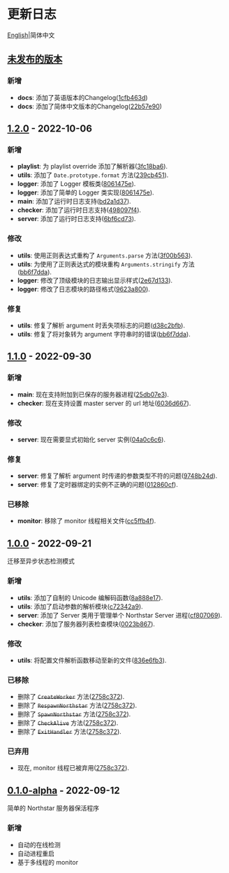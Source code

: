 # 更新日志

[English]|简体中文

## [未发布的版本]

### 新增

* __docs__: 添加了英语版本的Changelog([1cfb463d])
* __docs__: 添加了简体中文版本的Changelog([22b57e90])

## [1.2.0] - 2022-10-06

### 新增

* __playlist__: 为 playlist override 添加了解析器([3fc18ba6]).
* __utils__: 添加了 `Date.prototype.format` 方法([239cb451]).
* __logger__: 添加了 Logger 模板类([8061475e]).
* __logger__: 添加了简单的 Logger 类实现([8061475e]).
* __main__: 添加了运行时日志支持([bd2a1d37]).
* __checker__: 添加了运行时日志支持([498097f4]).
* __server__: 添加了运行时日志支持([6bf6cd73]).

### 修改

* __utils__: 使用正则表达式重构了 `Arguments.parse` 方法([3f00b563]).
* __utils__: 为使用了正则表达式的模块重构 `Arguments.stringify` 方法([bb6f7dda]).
* __logger__: 修改了顶级模块的日志输出显示样式([2e67d133]).
* __logger__: 修改了日志模块的路径格式([9623a800]).

### 修复

* __utils__: 修复了解析 argument 时丢失项标志的问题([d38c2bfb]).
* __utils__: 修复了将对象转为 argument 字符串时的错误([bb6f7dda]).

## [1.1.0] - 2022-09-30

### 新增

* __main__: 现在支持附加到已保存的服务器进程([25db07e3]).
* __checker__: 现在支持设置 master server 的 url 地址([6036d667]).

### 修改

* __server__: 现在需要显式初始化 server 实例([04a0c6c6]).

### 修复

* __server__: 修复了解析 argument 时传递的参数类型不符的问题([9748b24d]).
* __server__: 修复了定时器绑定的实例不正确的问题([012860cf]).

### 已移除

* __monitor__: 移除了 monitor 线程相关文件([cc5ffb4f]).

## [1.0.0] - 2022-09-21

迁移至异步状态检测模式

### 新增

* __utils__: 添加了自制的 Unicode 编解码函数([8a888e17]).
* __utils__: 添加了启动参数的解析模块([c72342a9]).
* __server__: 添加了 Server 类用于管理单个 Northstar Server 进程([cf807069]).
* __checker__: 添加了服务器列表检查模块([0023b867]).

### 修改

* __utils__: 将配置文件解析函数移动至新的文件([836e6fb3]).

### 已移除

* 删除了 ~~`CreateWorker`~~ 方法([2758c372]).
* 删除了 ~~`RespawnNorthstar`~~ 方法([2758c372]).
* 删除了 ~~`SpawnNorthstar`~~ 方法([2758c372]).
* 删除了 ~~`CheckAlive`~~ 方法([2758c372]).
* 删除了 ~~`ExitHandler`~~ 方法([2758c372]).

### 已弃用

* 现在, monitor 线程已被弃用([2758c372]).

## [0.1.0-alpha] - 2022-09-12

简单的 Northstar 服务器保活程序

### 新增

* 自动的在线检测
* 自动进程重启
* 基于多线程的 monitor

[22b57e90]: https://github.com/R2NorthstarCN/Northstar_Server_Daemon_JSEdition/commit/22b57e90c141e6eacf6d24f554100e257c274118
[1cfb463d]: https://github.com/R2NorthstarCN/Northstar_Server_Daemon_JSEdition/commit/1cfb463d39ea16093aff614326ac93dc4a113f4f

[6bf6cd73]: https://github.com/R2NorthstarCN/Northstar_Server_Daemon_JSEdition/commit/6bf6cd73d38b83af10062d006c838ba69bc8e22c
[498097f4]: https://github.com/R2NorthstarCN/Northstar_Server_Daemon_JSEdition/commit/498097f41c02e6cb2d10c6ed71c11cd724efaea3
[bd2a1d37]: https://github.com/R2NorthstarCN/Northstar_Server_Daemon_JSEdition/commit/bd2a1d37c18caa5df2556321d5ce4a839090bf86
[2e67d133]: https://github.com/R2NorthstarCN/Northstar_Server_Daemon_JSEdition/commit/2e67d13386a453650075266f42baf2615fa91225
[9623a800]: https://github.com/R2NorthstarCN/Northstar_Server_Daemon_JSEdition/commit/9623a8005364e9aa11c6116b085be8c125e0f287
[8061475e]: https://github.com/R2NorthstarCN/Northstar_Server_Daemon_JSEdition/commit/8061475e0941019976ac5e970f47b2e836dc90bc
[239cb451]: https://github.com/R2NorthstarCN/Northstar_Server_Daemon_JSEdition/commit/239cb4516737063ea7b4cb2d6a830d1e02ac6ae1
[bb6f7dda]: https://github.com/R2NorthstarCN/Northstar_Server_Daemon_JSEdition/commit/bb6f7ddad47fee3f9932a28751a829dc0afd4081
[d38c2bfb]: https://github.com/R2NorthstarCN/Northstar_Server_Daemon_JSEdition/commit/d38c2bfbf420c5477debcf383311853d3a54d429
[3f00b563]: https://github.com/R2NorthstarCN/Northstar_Server_Daemon_JSEdition/commit/3f00b5637f8d7408b8fdba723a75917b3f996fe9
[3fc18ba6]: https://github.com/R2NorthstarCN/Northstar_Server_Daemon_JSEdition/commit/3fc18ba6265f8fecb4ba1ca6a75a21d7704273b0

[25db07e3]: https://github.com/R2NorthstarCN/Northstar_Server_Daemon_JSEdition/commit/25db07e318624a6650b86678b1d5621bcf00ab08
[04a0c6c6]: https://github.com/R2NorthstarCN/Northstar_Server_Daemon_JSEdition/commit/04a0c6c6976a28dbb42a0906cebef022b7a67160
[012860cf]: https://github.com/R2NorthstarCN/Northstar_Server_Daemon_JSEdition/commit/012860cf7b73487481464560c9b7535d8607f91e
[9748b24d]: https://github.com/R2NorthstarCN/Northstar_Server_Daemon_JSEdition/commit/9748b24d73be2f77cbe8ae078261736a5d1d7fe2
[6036d667]: https://github.com/R2NorthstarCN/Northstar_Server_Daemon_JSEdition/commit/6036d66703581c27c5f93ad03ffe9a6de8853928
[cc5ffb4f]: https://github.com/R2NorthstarCN/Northstar_Server_Daemon_JSEdition/commit/cc5ffb4fc4feb92605c504ca11fe4538776abb2a

[2758c372]: https://github.com/R2NorthstarCN/Northstar_Server_Daemon_JSEdition/commit/2758c37208ec7f41ae5c924abe60a0e4dcf2a568
[0023b867]: https://github.com/R2NorthstarCN/Northstar_Server_Daemon_JSEdition/commit/0023b867ce6fa42cecbf5a2cd2a0f046e5baa800
[cf807069]: https://github.com/R2NorthstarCN/Northstar_Server_Daemon_JSEdition/commit/cf8070696d4c8f0679307d4f7bd2725dd750e326
[836e6fb3]: https://github.com/R2NorthstarCN/Northstar_Server_Daemon_JSEdition/commit/836e6fb3d76a42743abc2390a8a05969779aaacc
[c72342a9]: https://github.com/R2NorthstarCN/Northstar_Server_Daemon_JSEdition/commit/c72342a9783d5cd59eab992eea13732138f3898c
[8a888e17]: https://github.com/R2NorthstarCN/Northstar_Server_Daemon_JSEdition/commit/8a888e17244a3744bf202af73958f4f1d38aa3e1

[未发布的版本]: https://github.com/R2NorthstarCN/Northstar_Server_Daemon_JSEdition/compare/v1.2.0...HEAD
[1.2.0]: https://github.com/R2NorthstarCN/Northstar_Server_Daemon_JSEdition/compare/v1.1.0...v1.2.0
[1.1.0]: https://github.com/R2NorthstarCN/Northstar_Server_Daemon_JSEdition/compare/v1.0.0...v1.1.0
[1.0.0]: https://github.com/R2NorthstarCN/Northstar_Server_Daemon_JSEdition/compare/v0.1.0...v1.0.0
[0.1.0-alpha]: https://github.com/R2NorthstarCN/Northstar_Server_Daemon_JSEdition/commits/v0.1.0

[简体中文]: /docs/CHANGELOG.ZH-CN.md
[English]: /CHANGELOG.md
